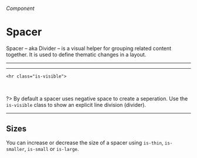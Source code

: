 <h6 class="subtitle is-6 is-uppercase has-text-grey">Component</h6><h1 class="title is-serif is-1 has-text-weight-bold">Spacer</h1>
<p class="subtitle is-5">
    <span class="has-text-weight-semibold">Spacer</span> – aka Divider – is a visual helper for grouping related content together. It is used to define thematic changes in a layout.
</p>

<hr class="is-large is-visible">

<div class="box is-white is-large is-marginless">
    <hr class="is-visible">
</div>

    <hr class="is-visible">
<br>

?> By default a spacer uses negative space to create a seperation. Use the `is-visible` class to show an explicit line division (divider).


<hr class="is-visible">

<h2 class="title is-4 is-family-sans-serif">Sizes</h2>

You can increase or decrease the size of a spacer using `is-thin`, `is-smaller`, `is-small` or `is-large`.
